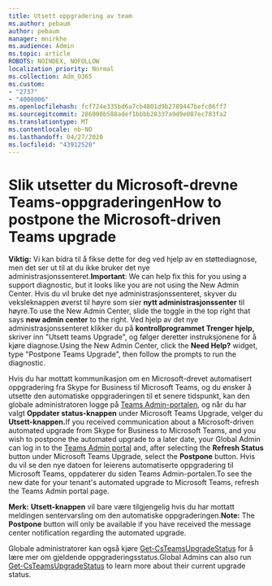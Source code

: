 ```yaml
---
title: Utsett oppgradering av team
ms.author: pebaum
author: pebaum
manager: mnirkhe
ms.audience: Admin
ms.topic: article
ROBOTS: NOINDEX, NOFOLLOW
localization_priority: Normal
ms.collection: Adm_O365
ms.custom:
- "2737"
- "4000006"
ms.openlocfilehash: fcf724e335bd6a7cb4801d9b2789447befc06ff7
ms.sourcegitcommit: 286000b588adef1bbbb28337a9d9e087ec783fa2
ms.translationtype: MT
ms.contentlocale: nb-NO
ms.lasthandoff: 04/27/2020
ms.locfileid: "43912520"
---
```

# <a name="how-to-postpone-the-microsoft-driven-teams-upgrade"></a><span data-ttu-id="7a47b-102">Slik utsetter du Microsoft-drevne Teams-oppgraderingen</span><span class="sxs-lookup"><span data-stu-id="7a47b-102">How to postpone the Microsoft-driven Teams upgrade</span></span>

<span data-ttu-id="7a47b-103">**Viktig:** Vi kan bidra til å fikse dette for deg ved hjelp av en støttediagnose, men det ser ut til at du ikke bruker det nye administrasjonssenteret.</span><span class="sxs-lookup"><span data-stu-id="7a47b-103">**Important**: We can help fix this for you using a support diagnostic, but it looks like you are not using the New Admin Center.</span></span> <span data-ttu-id="7a47b-104">Hvis du vil bruke det nye administrasjonssenteret, skyver du veksleknappen øverst til høyre som sier **nytt administrasjonssenter** til høyre.</span><span class="sxs-lookup"><span data-stu-id="7a47b-104">To use the New Admin Center, slide the toggle in the top right that says **new admin center** to the right.</span></span> <span data-ttu-id="7a47b-105">Ved hjelp av det nye administrasjonssenteret klikker du på **kontrollprogrammet Trenger hjelp,** skriver inn "Utsett teams Upgrade", og følger deretter instruksjonene for å kjøre diagnose.</span><span class="sxs-lookup"><span data-stu-id="7a47b-105">Using the New Admin Center, click the **Need Help?** widget, type "Postpone Teams Upgrade", then follow the prompts to run the diagnostic.</span></span>

<span data-ttu-id="7a47b-106">Hvis du har mottatt kommunikasjon om en Microsoft-drevet automatisert oppgradering fra Skype for Business til Microsoft Teams, og du ønsker å utsette den automatiske oppgraderingen til et senere tidspunkt, kan den globale administratoren logge på [Teams Admin-portalen,](https://admin.teams.microsoft.com/dashboard) og når du har valgt **Oppdater status-knappen** under Microsoft Teams Upgrade, velger du **Utsett-knappen.**</span><span class="sxs-lookup"><span data-stu-id="7a47b-106">If you received communication about a Microsoft-driven automated upgrade from Skype for Business to Microsoft Teams, and you wish to postpone the automated upgrade to a later date, your Global Admin can log in to the [Teams Admin portal](https://admin.teams.microsoft.com/dashboard) and, after selecting the **Refresh Status** button under Microsoft Teams Upgrade, select the **Postpone** button.</span></span> <span data-ttu-id="7a47b-107">Hvis du vil se den nye datoen for leierens automatiserte oppgradering til Microsoft Teams, oppdaterer du siden Teams Admin-portalen.</span><span class="sxs-lookup"><span data-stu-id="7a47b-107">To see the new date for your tenant's automated upgrade to Microsoft Teams, refresh the Teams Admin portal page.</span></span>

<span data-ttu-id="7a47b-108">**Merk:** **Utsett-knappen** vil bare være tilgjengelig hvis du har mottatt meldingen sentervarsling om den automatiske oppgraderingen.</span><span class="sxs-lookup"><span data-stu-id="7a47b-108">**Note:** The **Postpone** button will only be available if you have received the message center notification regarding the automated upgrade.</span></span> 

<span data-ttu-id="7a47b-109">Globale administratorer kan også kjøre [Get-CsTeamsUpgradeStatus](https://docs.microsoft.com/powershell/module/skype/get-csteamsupgradestatus?view=skype-ps) for å lære mer om gjeldende oppgraderingsstatus.</span><span class="sxs-lookup"><span data-stu-id="7a47b-109">Global Admins can also run [Get-CsTeamsUpgradeStatus](https://docs.microsoft.com/powershell/module/skype/get-csteamsupgradestatus?view=skype-ps) to learn more about their current upgrade status.</span></span>

